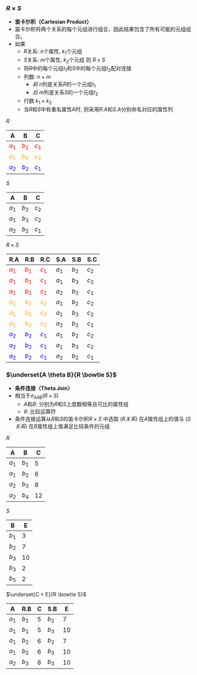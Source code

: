 ### $R \times S$
- **笛卡尔积（Cartesian Product）**
- 笛卡尔积将两个关系的每个元组进行组合，因此结果包含了所有可能的元组组合。
- 如果
	- $R$关系: $n$个属性, $k_1$个元组
	- $S$关系: $m$个属性, $k_2$个元组
	则 $R \times S$
	- 将$R$中的每个元组$t_1$和$S$中的每个元组$t_2$配对连接
	- 列数: $n + m$
		- $前 \ n$列是关系$R$的一个元组$t_1$
		- $后 \ m$列是关系$S$的一个元组$t_2$
	- 行数 $k_1 \times k_2$
	- 当$R$和$S$中有重名属性$A$时, 则采用$R.A$和$S.A$分别命名对应的属性列

$R$

| A                                    | B                                    | C                                    |
| ------------------------------------ | ------------------------------------ | ------------------------------------ |
| <span style="color:red">$a_1$</span>    | <span style="color:red">$b_1$</span>    | <span style="color:red">$c_1$</span>    |
| <span style="color:orange">$a_1$</span> | <span style="color:orange">$b_2$</span> | <span style="color:orange">$c_2$</span> |
| <span style="color:blue">$a_2$</span>   | <span style="color:blue">$b_2$</span>   | <span style="color:blue">$c_1$</span>   |


$S$

| A   | B   | C   |
| --- | --- | --- |
| $a_1$  | $b_2$  | $c_2$  |
| $a_1$  | $b_3$  | $c_2$  |
| $a_2$  | $b_2$  | $c_1$  |

$R \times S$

| R.A                                  | R.B                                  | R.C                                  | S.A | S.B | S.C |
| ------------------------------------ | ------------------------------------ | ------------------------------------ | --- | --- | --- |
| <span style="color:red">$a_1$</span>    | <span style="color:red">$b_1$</span>    | <span style="color:red">$c_1$</span>    | $a_1$  | $b_2$  | $c_2$  |
| <span style="color:red">$a_1$</span>    | <span style="color:red">$b_1$</span>    | <span style="color:red">$c_1$</span>    | $a_1$  | $b_3$  | $c_2$  |
| <span style="color:red">$a_1$</span>    | <span style="color:red">$b_1$</span>    | <span style="color:red">$c_1$</span>    | $a_2$  | $b_2$  | $c_1$  |
| <span style="color:orange">$a_1$</span> | <span style="color:orange">$b_2$</span> | <span style="color:orange">$c_2$</span> | $a_1$  | $b_2$  | $c_2$  |
| <span style="color:orange">$a_1$</span> | <span style="color:orange">$b_2$</span> | <span style="color:orange">$c_2$</span> | $a_1$  | $b_3$  | $c_2$  |
| <span style="color:orange">$a_1$</span> | <span style="color:orange">$b_2$</span> | <span style="color:orange">$c_2$</span> | $a_2$  | $b_2$  | $c_1$  |
| <span style="color:blue">$a_2$</span>   | <span style="color:blue">$b_2$</span>   | <span style="color:blue">$c_1$</span>   | $a_1$  | $b_2$  | $c_2$  |
| <span style="color:blue">$a_2$</span>   | <span style="color:blue">$b_2$</span>   | <span style="color:blue">$c_1$</span>   | $a_1$  | $b_3$  | $c_2$  |
| <span style="color:blue">$a_2$</span>   | <span style="color:blue">$b_2$</span>   | <span style="color:blue">$c_1$</span>   | $a_2$  | $b_2$  | $c_1$  |

### $\underset{A \theta B}{R \bowtie S}$
- **条件连接（Theta Join）**
- 相当于$\sigma_{A \theta B}(R \times S)$
	- $A$和$B$: 分别为$R$和$S$上度数相等且可比的属性组
	- $\theta$: 比较运算符
- 条件连接运算从$R$和$S$的笛卡尔积$R \times S$ 中选取 $(R 关系)$ 在$A$属性组上的值与 $(S 关系)$ 在$B$属性组上值满足比较条件的元组

$R$

| A   | B   | C   |
| --- | --- | --- |
| $a_1$  | $b_1$  | $5$   |
| $a_1$  | $b_2$  | $6$   |
| $a_2$  | $b_3$  | $8$   |
| $a_2$  | $b_4$  | $12$  |

$S$

| B   | E   |
| --- | --- |
| $b_1$  | $3$   |
| $b_2$  | $7$   |
| $b_3$  | $10$  |
| $b_3$  | $2$   |
| $b_5$  | $2$   |

$\underset{C < E}{R \bowtie S}$

| A   | R.B | C   | S.B | E   |
| --- | --- | --- | --- | --- |
| $a_1$  | $b_1$ | $5$   | $b_2$ | $7$   |
| $a_1$  | $b_1$ | $5$   | $b_3$ | $10$  |
| $a_1$  | $b_2$ | $6$   | $b_2$ | $7$   |
| $a_1$  | $b_2$ | $6$   | $b_3$ | $10$  |
| $a_2$ | $b_3$ | $8$   | $b_3$ | $10$  |
